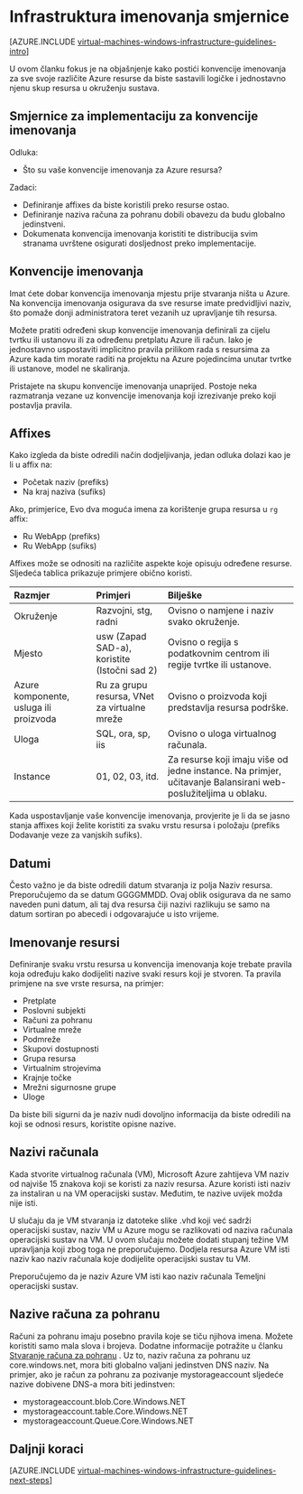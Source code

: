 <properties
    pageTitle="Infrastruktura imenovanja smjernice | Microsoft Azure"
    description="Saznajte više o ključa dizajna i implementaciju smjernice za davanje naziva servisa Azure Infrastruktura sustava."
    documentationCenter=""
    services="virtual-machines-windows"
    authors="iainfoulds"
    manager="timlt"
    editor=""
    tags="azure-resource-manager"/>

<tags
    ms.service="virtual-machines-windows"
    ms.workload="infrastructure-services"
    ms.tgt_pltfrm="vm-windows"
    ms.devlang="na"
    ms.topic="article"
    ms.date="09/08/2016"
    ms.author="iainfou"/>

# <a name="infrastructure-naming-guidelines"></a>Infrastruktura imenovanja smjernice

[AZURE.INCLUDE [virtual-machines-windows-infrastructure-guidelines-intro](../../includes/virtual-machines-windows-infrastructure-guidelines-intro.md)] 

U ovom članku fokus je na objašnjenje kako postići konvencije imenovanja za sve svoje različite Azure resurse da biste sastavili logičke i jednostavno njenu skup resursa u okruženju sustava.

## <a name="implementation-guidelines-for-naming-conventions"></a>Smjernice za implementaciju za konvencije imenovanja

Odluka:

- Što su vaše konvencije imenovanja za Azure resursa?

Zadaci:

- Definiranje affixes da biste koristili preko resurse ostao.
- Definiranje naziva računa za pohranu dobili obavezu da budu globalno jedinstveni.
- Dokumenata konvencija imenovanja koristiti te distribucija svim stranama uvrštene osigurati dosljednost preko implementacije.

## <a name="naming-conventions"></a>Konvencije imenovanja

Imat ćete dobar konvencija imenovanja mjestu prije stvaranja ništa u Azure. Na konvencija imenovanja osigurava da sve resurse imate predvidljivi naziv, što pomaže donji administratora teret vezanih uz upravljanje tih resursa.

Možete pratiti određeni skup konvencije imenovanja definirali za cijelu tvrtku ili ustanovu ili za određenu pretplatu Azure ili račun. Iako je jednostavno uspostaviti implicitno pravila prilikom rada s resursima za Azure kada tim morate raditi na projektu na Azure pojedincima unutar tvrtke ili ustanove, model ne skaliranja.

Pristajete na skupu konvencije imenovanja unaprijed. Postoje neka razmatranja vezane uz konvencije imenovanja koji izrezivanje preko koji postavlja pravila.

## <a name="affixes"></a>Affixes

Kako izgleda da biste odredili način dodjeljivanja, jedan odluka dolazi kao je li u affix na:

- Početak naziv (prefiks)
- Na kraj naziva (sufiks)

Ako, primjerice, Evo dva moguća imena za korištenje grupa resursa u `rg` affix:

- Ru WebApp (prefiks)
- Ru WebApp (sufiks)

Affixes može se odnositi na različite aspekte koje opisuju određene resurse. Sljedeća tablica prikazuje primjere obično koristi.

| Razmjer                               | Primjeri                                                               | Bilješke                                                                                                      |
|:-------------------------------------|:-----------------------------------------------------------------------|:-----------------------------------------------------------------------------------------------------------|
| Okruženje                          | Razvojni, stg, radni                                                         | Ovisno o namjene i naziv svako okruženje.                                                     |
| Mjesto                             | usw (Zapad SAD-a), koristite (Istočni sad 2)                                         | Ovisno o regija s podatkovnim centrom ili regije tvrtke ili ustanove.                               |
| Azure komponente, usluga ili proizvoda | Ru za grupu resursa, VNet za virtualne mreže                        | Ovisno o proizvoda koji predstavlja resursa podrške.                                          |
| Uloga                                 | SQL, ora, sp, iis                                                      | Ovisno o uloga virtualnog računala.                                                              |
| Instance                             | 01, 02, 03, itd.                                                       | Za resurse koji imaju više od jedne instance. Na primjer, učitavanje Balansirani web-poslužiteljima u oblaku. |


Kada uspostavljanje vaše konvencije imenovanja, provjerite je li da se jasno stanja affixes koji želite koristiti za svaku vrstu resursa i položaju (prefiks Dodavanje veze za vanjskih sufiks).

## <a name="dates"></a>Datumi

Često važno je da biste odredili datum stvaranja iz polja Naziv resursa. Preporučujemo da se datum GGGGMMDD. Ovaj oblik osigurava da ne samo naveden puni datum, ali taj dva resursa čiji nazivi razlikuju se samo na datum sortiran po abecedi i odgovarajuće u isto vrijeme.

## <a name="naming-resources"></a>Imenovanje resursi

Definiranje svaku vrstu resursa u konvencija imenovanja koje trebate pravila koja određuju kako dodijeliti nazive svaki resurs koji je stvoren. Ta pravila primjene na sve vrste resursa, na primjer:

- Pretplate
- Poslovni subjekti
- Računi za pohranu
- Virtualne mreže
- Podmreže
- Skupovi dostupnosti
- Grupa resursa
- Virtualnim strojevima
- Krajnje točke
- Mrežni sigurnosne grupe
- Uloge

Da biste bili sigurni da je naziv nudi dovoljno informacija da biste odredili na koji se odnosi resurs, koristite opisne nazive.

## <a name="computer-names"></a>Nazivi računala

Kada stvorite virtualnog računala (VM), Microsoft Azure zahtijeva VM naziv od najviše 15 znakova koji se koristi za naziv resursa. Azure koristi isti naziv za instaliran u na VM operacijski sustav. Međutim, te nazive uvijek možda nije isti.

U slučaju da je VM stvaranja iz datoteke slike .vhd koji već sadrži operacijski sustav, naziv VM u Azure mogu se razlikovati od naziva računala operacijski sustav na VM. U ovom slučaju možete dodati stupanj težine VM upravljanja koji zbog toga ne preporučujemo. Dodjela resursa Azure VM isti naziv kao naziv računala koje dodijelite operacijski sustav tu VM.

Preporučujemo da je naziv Azure VM isti kao naziv računala Temeljni operacijski sustav.

## <a name="storage-account-names"></a>Nazive računa za pohranu

Računi za pohranu imaju posebno pravila koje se tiču njihova imena. Možete koristiti samo mala slova i brojeva. Dodatne informacije potražite u članku [Stvaranje računa za pohranu](../storage/storage-create-storage-account.md#create-a-storage-account) . Uz to, naziv računa za pohranu uz core.windows.net, mora biti globalno valjani jedinstven DNS naziv. Na primjer, ako je račun za pohranu za pozivanje mystorageaccount sljedeće nazive dobivene DNS-a mora biti jedinstven:

- mystorageaccount.blob.Core.Windows.NET
- mystorageaccount.table.Core.Windows.NET
- mystorageaccount.Queue.Core.Windows.NET


## <a name="next-steps"></a>Daljnji koraci
[AZURE.INCLUDE [virtual-machines-windows-infrastructure-guidelines-next-steps](../../includes/virtual-machines-windows-infrastructure-guidelines-next-steps.md)] 
